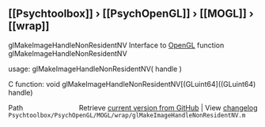 ## [[Psychtoolbox]] &#8250; [[PsychOpenGL]] &#8250; [[MOGL]] &#8250; [[wrap]]

glMakeImageHandleNonResidentNV  Interface to [OpenGL](OpenGL) function glMakeImageHandleNonResidentNV  
  
usage:  glMakeImageHandleNonResidentNV( handle )  
  
C function:  void glMakeImageHandleNonResidentNV[(GLuint64]((GLuint64) handle)  




<div class="code_header" style="text-align:right;">
  <span style="float:left;">Path&nbsp;&nbsp;</span> <span class="counter">Retrieve <a href=
  "https://raw.github.com/Psychtoolbox-3/Psychtoolbox-3/beta/Psychtoolbox/PsychOpenGL/MOGL/wrap/glMakeImageHandleNonResidentNV.m">current version from GitHub</a> | View <a href=
  "https://github.com/Psychtoolbox-3/Psychtoolbox-3/commits/beta/Psychtoolbox/PsychOpenGL/MOGL/wrap/glMakeImageHandleNonResidentNV.m">changelog</a></span>
</div>
<div class="code">
  <code>Psychtoolbox/PsychOpenGL/MOGL/wrap/glMakeImageHandleNonResidentNV.m</code>
</div>

